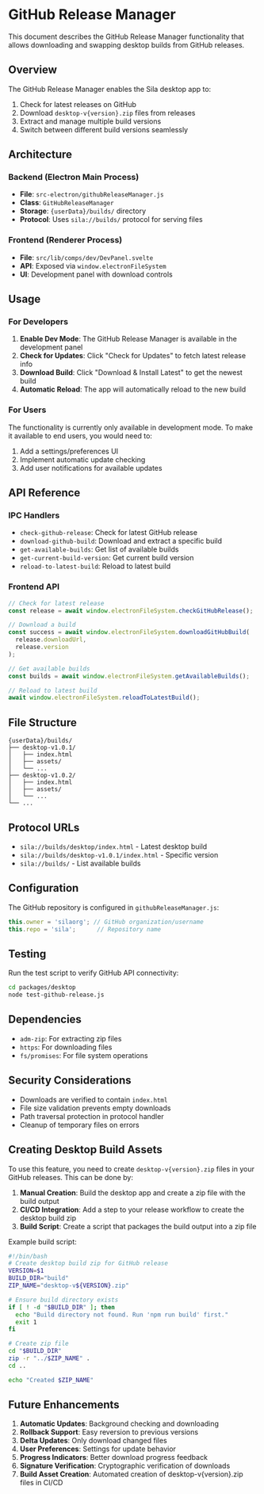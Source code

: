# GitHub Release Manager

This document describes the GitHub Release Manager functionality that allows downloading and swapping desktop builds from GitHub releases.

## Overview

The GitHub Release Manager enables the Sila desktop app to:
1. Check for latest releases on GitHub
2. Download `desktop-v{version}.zip` files from releases
3. Extract and manage multiple build versions
4. Switch between different build versions seamlessly

## Architecture

### Backend (Electron Main Process)
- **File**: `src-electron/githubReleaseManager.js`
- **Class**: `GitHubReleaseManager`
- **Storage**: `{userData}/builds/` directory
- **Protocol**: Uses `sila://builds/` protocol for serving files

### Frontend (Renderer Process)
- **File**: `src/lib/comps/dev/DevPanel.svelte`
- **API**: Exposed via `window.electronFileSystem`
- **UI**: Development panel with download controls

## Usage

### For Developers

1. **Enable Dev Mode**: The GitHub Release Manager is available in the development panel
2. **Check for Updates**: Click "Check for Updates" to fetch latest release info
3. **Download Build**: Click "Download & Install Latest" to get the newest build
4. **Automatic Reload**: The app will automatically reload to the new build

### For Users

The functionality is currently only available in development mode. To make it available to end users, you would need to:

1. Add a settings/preferences UI
2. Implement automatic update checking
3. Add user notifications for available updates

## API Reference

### IPC Handlers

- `check-github-release`: Check for latest GitHub release
- `download-github-build`: Download and extract a specific build
- `get-available-builds`: Get list of available builds
- `get-current-build-version`: Get current build version
- `reload-to-latest-build`: Reload to latest build

### Frontend API

```javascript
// Check for latest release
const release = await window.electronFileSystem.checkGitHubRelease();

// Download a build
const success = await window.electronFileSystem.downloadGitHubBuild(
  release.downloadUrl, 
  release.version
);

// Get available builds
const builds = await window.electronFileSystem.getAvailableBuilds();

// Reload to latest build
await window.electronFileSystem.reloadToLatestBuild();
```

## File Structure

```
{userData}/builds/
├── desktop-v1.0.1/
│   ├── index.html
│   ├── assets/
│   └── ...
├── desktop-v1.0.2/
│   ├── index.html
│   ├── assets/
│   └── ...
└── ...
```

## Protocol URLs

- `sila://builds/desktop/index.html` - Latest desktop build
- `sila://builds/desktop-v1.0.1/index.html` - Specific version
- `sila://builds/` - List available builds

## Configuration

The GitHub repository is configured in `githubReleaseManager.js`:

```javascript
this.owner = 'silaorg'; // GitHub organization/username
this.repo = 'sila';      // Repository name
```

## Testing

Run the test script to verify GitHub API connectivity:

```bash
cd packages/desktop
node test-github-release.js
```

## Dependencies

- `adm-zip`: For extracting zip files
- `https`: For downloading files
- `fs/promises`: For file system operations

## Security Considerations

- Downloads are verified to contain `index.html`
- File size validation prevents empty downloads
- Path traversal protection in protocol handler
- Cleanup of temporary files on errors

## Creating Desktop Build Assets

To use this feature, you need to create `desktop-v{version}.zip` files in your GitHub releases. This can be done by:

1. **Manual Creation**: Build the desktop app and create a zip file with the build output
2. **CI/CD Integration**: Add a step to your release workflow to create the desktop build zip
3. **Build Script**: Create a script that packages the build output into a zip file

Example build script:
```bash
#!/bin/bash
# Create desktop build zip for GitHub release
VERSION=$1
BUILD_DIR="build"
ZIP_NAME="desktop-v${VERSION}.zip"

# Ensure build directory exists
if [ ! -d "$BUILD_DIR" ]; then
  echo "Build directory not found. Run 'npm run build' first."
  exit 1
fi

# Create zip file
cd "$BUILD_DIR"
zip -r "../$ZIP_NAME" .
cd ..

echo "Created $ZIP_NAME"
```

## Future Enhancements

1. **Automatic Updates**: Background checking and downloading
2. **Rollback Support**: Easy reversion to previous versions
3. **Delta Updates**: Only download changed files
4. **User Preferences**: Settings for update behavior
5. **Progress Indicators**: Better download progress feedback
6. **Signature Verification**: Cryptographic verification of downloads
7. **Build Asset Creation**: Automated creation of desktop-v{version}.zip files in CI/CD
